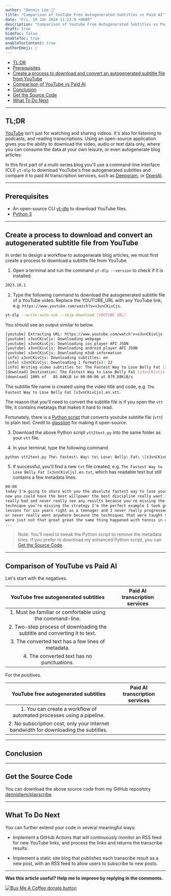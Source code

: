```yaml
---
author: "Dennis Lee 👨"
title: "Comparison of YouTube Free Autogenerated Subtitles vs Paid AI"
date: "Fri, 19 Jan 2024 11:22:9 +0800"
description: "Comparison of Youtube Free Autogenerated Subtitles vs Paid Ai"
draft: true
hideToc: false
enableToc: true
enableTocContent: true
authorEmoji: 👨
---
```


<!-- TOC depthfrom:2 -->

- [TL;DR](#tldr)
- [Prerequisites](#prerequisites)
- [Create a process to download and convert an autogenerated subtitle file from YouTube](#create-a-process-to-download-and-convert-an-autogenerated-subtitle-file-from-youtube)
- [Comparison of YouTube vs Paid AI](#comparison-of-youtube-vs-paid-ai)
- [Conclusion](#conclusion)
- [Get the Source Code](#get-the-source-code)
- [What To Do Next](#what-to-do-next)

<!-- /TOC -->

---
## TL;DR

[YouTube](https://youtube.com) isn't just for watching and sharing videos. It's also for listening to podcasts, and reading transcriptions. Using an open-source application gives you the ability to download the video, audio or text data only, where you can consume the data at your own leisure, or even autogenerate blog articles.

In this first part of a multi-series blog you'll use a command-line interface (CLI) `yt-dlp` to download YouTube's free autogenerated subtitles and compare it to paid AI transcription services, such as [Deepgram](https://deepgram.com), or [OpenAI](https://openai.com).

---
## Prerequisites

* An open-source CLI [yt-dlp](https://github.com/yt-dlp/yt-dlp) to download YouTube files.
* [Python 3](https://www.python.org)

---
## Create a process to download and convert an autogenerated subtitle file from YouTube

In order to design a workflow to autogenerate blog articles, we must first create a process to download a subtitle file from YouTube.

1. Open a terminal and run the command `yt-dlp --version` to check if it is installed.

```sh
2023.10.1
```

2. Type the following command to download the autogenerated subtitle file of a YouTube video. Replace the YOUTUBE_URL with any YouTube link, e.g. `https://www.youtube.com/watch?v=x3vnCKivCjs`.

```sh
yt-dlp --write-auto-sub --skip-download [YOUTUBE_URL]
```

You should see an output similar to below.

```sh
[youtube] Extracting URL: https://www.youtube.com/watch?v=x3vnCKivCjs
[youtube] x3vnCKivCjs: Downloading webpage
[youtube] x3vnCKivCjs: Downloading ios player API JSON
[youtube] x3vnCKivCjs: Downloading android player API JSON
[youtube] x3vnCKivCjs: Downloading m3u8 information
[info] x3vnCKivCjs: Downloading subtitles: en
[info] x3vnCKivCjs: Downloading 1 format(s): 22
[info] Writing video subtitles to: The Fastest Way to Lose Belly Fat [x3vnCKivCjs].en.vtt
[download] Destination: The Fastest Way to Lose Belly Fat [x3vnCKivCjs].en.vtt
[download] 100% of   85.84KiB in 00:00:00 at 879.88KiB/s
```

The subtitle file name is created using the video title and code, e.g. `The Fastest Way to Lose Belly Fat [x3vnCKivCjs].en.vtt`.

The reason that you'll need to convert the subtitle file is if you open the `vtt` file, it contains metatags that makes it hard to read.

Fortunately, there is a [Python script](https://gist.github.com/glasslion/b2fcad16bc8a9630dbd7a945ab5ebf5e) that converts youtube subtitle file (`vtt`) to plain text. Credit to [glasslion](https://gist.github.com/glasslion) for making it open-source.

3. Download the above Python script `vtt2text.py` into the same folder as your `vtt` file.

4. In your terminal, type the following command.

```sh
python vtt2text.py The\ Fastest\ Way\ to\ Lose\ Belly\ Fat\ \[x3vnCKivCjs\].en.vtt
```

5. If successful, you'll find a new `txt` file created, e.g. `The Fastest Way to Lose Belly Fat [x3vnCKivCjs].en.txt`, which has readable text but still contains a few metadata lines.

```txt
00:00
today I'm going to share with you the absolute fastest way to lose your belly
now you could have the best willpower the best discipline really want it
really bad and never really see any results because you're missing the
technique you're missing the strategy I'm the perfect example I took guitar
lessons for six years right as a teenager and I never really progressed
or never really went anywhere because the techniques that were taught to me
were just not that great great the same thing happened with tennis in college I
...
```

> Note: You'll need to tweak the Python script to remove the metadata lines. If you prefer to download my enhanced Python script, you can [Get the Source Code](#get-the-source-code).

---
## Comparison of YouTube vs Paid AI

Let's start with the negatives.

|                    YouTube free autogenerated subtitles                    | Paid AI transcription services |
|:--------------------------------------------------------------------------:|:------------------------------:|
|         1. Must be familiar or comfortable using the command-line.         |                                |
| 2. Two-step process of downloading the subtitle and converting it to text. |                                |
|             3. The converted text has a few lines of metadata.             |                                |
|                 4. The converted text has no punctuations.                 |                                |

For the positives.

|                         YouTube free autogenerated subtitles                         | Paid AI transcription services |
|:------------------------------------------------------------------------------------:|:------------------------------:|
|        1. You can create a workflow of automated processes using a pipeline.         |                                |
| 2. No subscription cost, only your Internet bandwidth for downloading the subtitles. |                                |

---
## Conclusion

---
## Get the Source Code


You can download the above source code from my GitHub repository [dennislwm/playscribe](https://github.com/dennislwm/playscribe).

---
## What To Do Next

You can further extend your code in several meaningful ways:

* Implement a GitHub Actions that will continuously monitor an RSS feed for new YouTube links, and process the links and returns the transcribe results.

* Implement a static site blog that publishes each transcribe result as a new post, with an RSS feed to allow users to subscribe to new posts.

* * *

**Was this article useful? Help me to improve by replying in the comments.**

[![Buy Me A Coffee donate button](https://img.shields.io/badge/buy%20me%20a%20coffee-donate-yellow.svg)](https://ko-fi.com/dennislwm "Donate to this project using Buy Me A Coffee")
